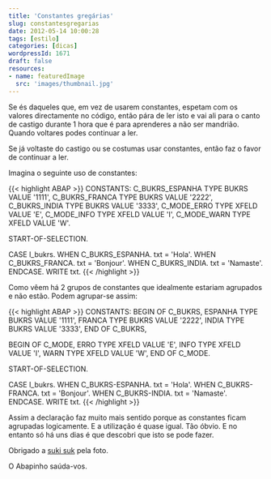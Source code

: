 ```yaml
---
title: 'Constantes gregárias'
slug: constantesgregarias
date: 2012-05-14 10:00:28
tags: [estilo]
categories: [dicas]
wordpressId: 1671
draft: false
resources:
- name: featuredImage
  src: 'images/thumbnail.jpg'
---
```

Se és daqueles que, em vez de usarem constantes, espetam com os valores directamente no código, então pára de ler isto e vai ali para o canto de castigo durante 1 hora que é para aprenderes a não ser mandrião. Quando voltares podes continuar a ler.

<!--more-->

Se já voltaste do castigo ou se costumas usar constantes, então faz o favor de continuar a ler.

Imagina o seguinte uso de constantes:


{{< highlight ABAP >}}
CONSTANTS:
  C_BUKRS_ESPANHA TYPE BUKRS VALUE '1111',
  C_BUKRS_FRANCA   TYPE BUKRS VALUE '2222',
  C_BUKRS_INDIA       TYPE BUKRS VALUE '3333',
  C_MODE_ERRO        TYPE XFELD VALUE 'E',
  C_MODE_INFO         TYPE XFELD VALUE 'I',
  C_MODE_WARN       TYPE XFELD VALUE 'W'.

START-OF-SELECTION.

  CASE l_bukrs.
    WHEN C_BUKRS_ESPANHA.
      txt = 'Hola'.
   WHEN C_BUKRS_FRANCA.
     txt = 'Bonjour'.
   WHEN C_BUKRS_INDIA.
     txt = 'Namaste'.
  ENDCASE.
  WRITE txt.
{{< /highlight >}}

Como vêem há 2 grupos de constantes que idealmente estariam agrupados e não estão. Podem agrupar-se assim:


{{< highlight ABAP >}}
CONSTANTS:
  BEGIN OF C_BUKRS,
    ESPANHA TYPE BUKRS VALUE '1111',
    FRANCA TYPE BUKRS VALUE '2222',
    INDIA TYPE BUKRS VALUE '3333',
  END OF C_BUKRS,

  BEGIN OF C_MODE,
    ERRO        TYPE XFELD VALUE 'E',
    INFO         TYPE XFELD VALUE 'I',
    WARN       TYPE XFELD VALUE 'W',
  END OF C_MODE.

START-OF-SELECTION.

  CASE l_bukrs.
    WHEN C_BUKRS-ESPANHA.
      txt = 'Hola'.
   WHEN C_BUKRS-FRANCA.
     txt = 'Bonjour'.
   WHEN C_BUKRS-INDIA.
     txt = 'Namaste'.
  ENDCASE.
  WRITE txt.
{{< /highlight >}}

Assim a declaração faz muito mais sentido porque as constantes ficam agrupadas logicamente. E a utilização é quase igual. Tão óbvio. E no entanto só há uns dias é que descobri que isto se pode fazer.

Obrigado a [suki suk][1] pela foto.

O Abapinho saúda-vos.

   [1]: http://www.flickr.com/photos/vanesuki/2172430914/
